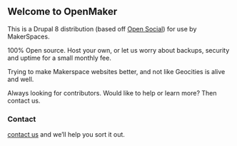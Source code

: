 ## Welcome to OpenMaker

This is a Drupal 8 distribution (based off [Open Social](https://getopensocial.com)) for use by MakerSpaces.

100% Open source.
Host your own, or let us worry about backups, security and uptime for a small monthly fee.

Trying to make Makerspace websites better, and not like Geocities is alive and well.

Always looking for contributors. Would like to help or learn more?  Then contact us.

### Contact

[contact us](mailto:info@codejourneymen.com.com) and we’ll help you sort it out.
